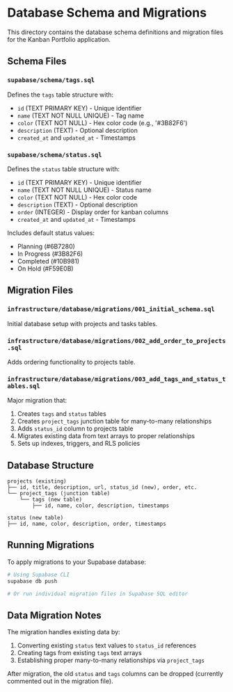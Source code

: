 # Database Schema and Migrations

This directory contains the database schema definitions and migration files for the Kanban Portfolio application.

## Schema Files

### `supabase/schema/tags.sql`

Defines the `tags` table structure with:

- `id` (TEXT PRIMARY KEY) - Unique identifier
- `name` (TEXT NOT NULL UNIQUE) - Tag name
- `color` (TEXT NOT NULL) - Hex color code (e.g., '#3B82F6')
- `description` (TEXT) - Optional description
- `created_at` and `updated_at` - Timestamps

### `supabase/schema/status.sql`

Defines the `status` table structure with:

- `id` (TEXT PRIMARY KEY) - Unique identifier
- `name` (TEXT NOT NULL UNIQUE) - Status name
- `color` (TEXT NOT NULL) - Hex color code
- `description` (TEXT) - Optional description
- `order` (INTEGER) - Display order for kanban columns
- `created_at` and `updated_at` - Timestamps

Includes default status values:

- Planning (#6B7280)
- In Progress (#3B82F6)
- Completed (#10B981)
- On Hold (#F59E0B)

## Migration Files

### `infrastructure/database/migrations/001_initial_schema.sql`

Initial database setup with projects and tasks tables.

### `infrastructure/database/migrations/002_add_order_to_projects.sql`

Adds ordering functionality to projects table.

### `infrastructure/database/migrations/003_add_tags_and_status_tables.sql`

Major migration that:

1. Creates `tags` and `status` tables
2. Creates `project_tags` junction table for many-to-many relationships
3. Adds `status_id` column to projects table
4. Migrates existing data from text arrays to proper relationships
5. Sets up indexes, triggers, and RLS policies

## Database Structure

```
projects (existing)
├── id, title, description, url, status_id (new), order, etc.
└── project_tags (junction table)
    └── tags (new table)
        ├── id, name, color, description, timestamps

status (new table)
├── id, name, color, description, order, timestamps
```

## Running Migrations

To apply migrations to your Supabase database:

```bash
# Using Supabase CLI
supabase db push

# Or run individual migration files in Supabase SQL editor
```

## Data Migration Notes

The migration handles existing data by:

1. Converting existing `status` text values to `status_id` references
2. Creating tags from existing `tags` text arrays
3. Establishing proper many-to-many relationships via `project_tags`

After migration, the old `status` and `tags` columns can be dropped (currently commented out in the migration file).
